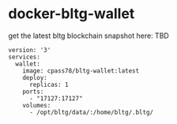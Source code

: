 # docker-bltg-wallet

get the latest bltg blockchain snapshot here: TBD

```
version: '3'
services:
  wallet:
    image: cpass78/bltg-wallet:latest
    deploy:
      replicas: 1    
    ports:
      - "17127:17127"
    volumes: 
      - /opt/bltg/data/:/home/bltg/.bltg/
```
